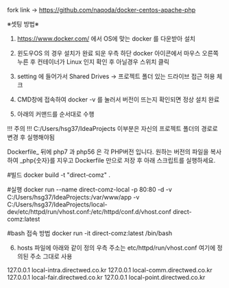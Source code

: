 fork link -> https://github.com/naqoda/docker-centos-apache-php

※셋팅 방법※

1) https://www.docker.com/ 에서 OS에 맞는 docker 를 다운받아 설치

2) 윈도우OS 의 경우 설치가 완료 되운 우측 하단 docker 아이콘에서 마우스 오른쪽 누른 후 
컨테이너가 Linux 인지 확인 후 아닐경우 스위치 클릭

3) setting 에 들어가서 Shared Drives -> 프로젝트 폴더 있는 드라이브 접근 허용 체크

4) CMD창에 접속하여 docker -v 를 눌러서 버전이 뜨는지 확인되면 정상 설치 완료

5) 아래의 커맨드를 순서대로 수행 

!!! 주의 !!! 
C:/Users/hsg37/IdeaProjects 이부분은 자신의 프로젝트 폴더의 경로로 변경 후 실행해야됨

Dockerfile_ 뒤에 php7 과 php56 은 각 PHP버전 입니다.
원하는 버전의 파일을 복사하여 _php{숫자}를 지우고 Dockerfile 만으로 저장 후 아래 스크립트를 실행하세요.

#빌드
docker build -t "direct-comz" .

#실행
docker run --name direct-comz-local -p 80:80 -d -v C:/Users/hsg37/IdeaProjects:/var/www/app -v C:/Users/hsg37/IdeaProjects/local-dev/etc/httpd/run/vhost.conf:/etc/httpd/conf.d/vhost.conf direct-comz:latest

#bash 접속 방법
docker run -it direct-comz:latest /bin/bash

6) hosts 파일에 아래와 같이 정의 우측 주소는 etc/httpd/run/vhost.conf 여기에 정의된 주소 그대로 사용

127.0.0.1       local-intra.directwed.co.kr
127.0.0.1       local-comm.directwed.co.kr
127.0.0.1       local-fair.directwed.co.kr
127.0.0.1       local-point.directwed.co.kr
